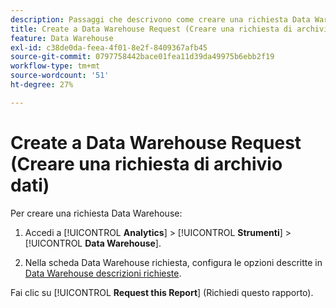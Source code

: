 ```yaml
---
description: Passaggi che descrivono come creare una richiesta Data Warehouse.
title: Create a Data Warehouse Request (Creare una richiesta di archivio dati)
feature: Data Warehouse
exl-id: c38de0da-feea-4f01-8e2f-8409367afb45
source-git-commit: 0797758442bace01fea11d39da49975b6ebb2f19
workflow-type: tm+mt
source-wordcount: '51'
ht-degree: 27%

---
```


# Create a Data Warehouse Request (Creare una richiesta di archivio dati)

Per creare una richiesta Data Warehouse:

1. Accedi a [!UICONTROL **Analytics**] > [!UICONTROL **Strumenti**] > [!UICONTROL **Data Warehouse**].

1. Nella scheda Data Warehouse richiesta, configura le opzioni descritte in [Data Warehouse descrizioni richieste](/help/export/data-warehouse/data-warehouse.md).

Fai clic su [!UICONTROL **Request this Report**] (Richiedi questo rapporto).
